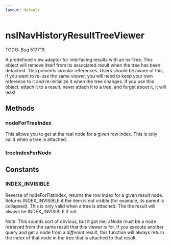 ```yaml
---
layout: default
---
```


# nsINavHistoryResultTreeViewer #

TODO: Bug 517719.

A predefined view adaptor for interfacing results with an nsITree. This
object will remove itself from its associated result when the tree has been
detached. This prevents circular references. Users should be aware of this,
if you want to re-use the same viewer, you will need to keep your own
reference to it and re-initialize it when the tree changes. If you use this
object, attach it to a result, never attach it to a tree, and forget about
it, it will leak!


## Methods ##

### nodeForTreeIndex ###

This allows you to get at the real node for a given row index. This is
only valid when a tree is attached.


### treeIndexForNode ###

## Constants ##

### INDEX_INVISIBLE ###

Reverse of nodeForFlatIndex, returns the row index for a given result node.
Returns INDEX_INVISIBLE if the item is not visible (for example, its
parent is collapsed). This is only valid when a tree is attached. The
the result will always be INDEX_INVISIBLE if not.

Note: This sounds sort of obvious, but it got me: aNode must be a node
      retrieved from the same result that this viewer is for. If you 
      execute another query and get a node from a _different_ result, this 
      function will always return the index of that node in the tree that
      is attached to that result.

